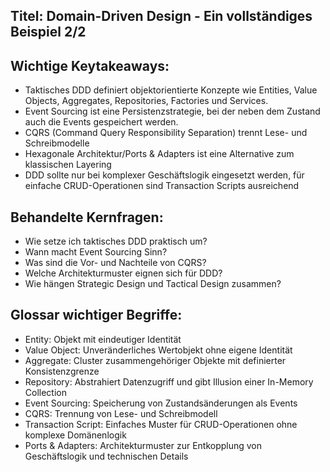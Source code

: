 ## Titel: Domain-Driven Design - Ein vollständiges Beispiel 2/2

## Wichtige Keytakeaways:
- Taktisches DDD definiert objektorientierte Konzepte wie Entities, Value Objects, Aggregates, Repositories, Factories und Services.
- Event Sourcing ist eine Persistenzstrategie, bei der neben dem Zustand auch die Events gespeichert werden.
- CQRS (Command Query Responsibility Separation) trennt Lese- und Schreibmodelle
- Hexagonale Architektur/Ports & Adapters ist eine Alternative zum klassischen Layering
- DDD sollte nur bei komplexer Geschäftslogik eingesetzt werden, für einfache CRUD-Operationen sind Transaction Scripts ausreichend

## Behandelte Kernfragen:
- Wie setze ich taktisches DDD praktisch um?
- Wann macht Event Sourcing Sinn?
- Was sind die Vor- und Nachteile von CQRS?
- Welche Architekturmuster eignen sich für DDD?
- Wie hängen Strategic Design und Tactical Design zusammen?

## Glossar wichtiger Begriffe:
- Entity: Objekt mit eindeutiger Identität
- Value Object: Unveränderliches Wertobjekt ohne eigene Identität
- Aggregate: Cluster zusammengehöriger Objekte mit definierter Konsistenzgrenze
- Repository: Abstrahiert Datenzugriff und gibt Illusion einer In-Memory Collection
- Event Sourcing: Speicherung von Zustandsänderungen als Events
- CQRS: Trennung von Lese- und Schreibmodell
- Transaction Script: Einfaches Muster für CRUD-Operationen ohne komplexe Domänenlogik
- Ports & Adapters: Architekturmuster zur Entkopplung von Geschäftslogik und technischen Details
